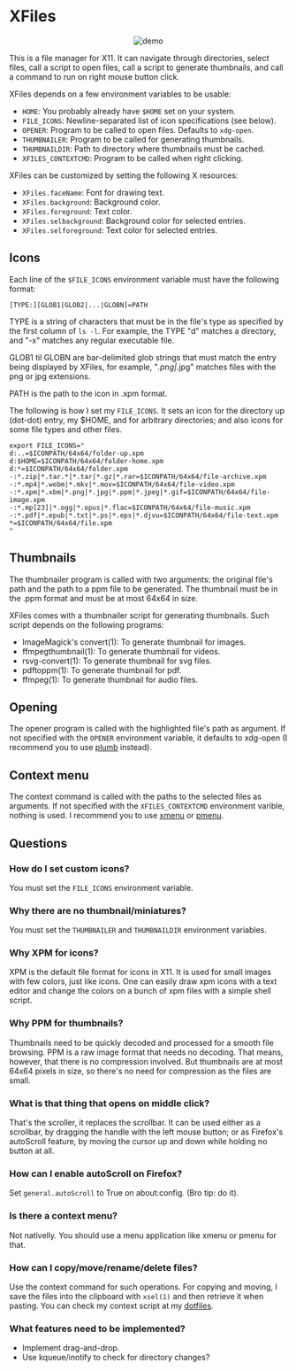 # XFiles

<p align="center">
  <img src="https://user-images.githubusercontent.com/63266536/210860567-1fc5893a-504b-4dff-9f7b-0dcf2376e367.png", title="demo"/>
</p>

This is a file manager for X11.  It can navigate through directories,
select files, call a script to open files, call a script to generate
thumbnails, and call a command to run on right mouse button click.

XFiles depends on a few environment variables to be usable:

* `HOME`: You probably already have `$HOME` set on your system.
* `FILE_ICONS`: Newline-separated list of icon specifications (see below).
* `OPENER`: Program to be called to open files.  Defaults to `xdg-open`.
* `THUMBNAILER`: Program to be called for generating thumbnails.
* `THUMBNAILDIR`: Path to directory where thumbnails must be cached.
* `XFILES_CONTEXTCMD`: Program to be called when right clicking.

XFiles can be customized by setting the following X resources:

* `XFiles.faceName`:      Font for drawing text.
* `XFiles.background`:    Background color.
* `XFiles.foreground`:    Text color.
* `XFiles.selbackground`: Background color for selected entries.
* `XFiles.selforeground`: Text color for selected entries.


## Icons

Each line of the `$FILE_ICONS` environment variable must have the
following format:

```
[TYPE:][GLOB1|GLOB2|...|GLOBN]=PATH
```

TYPE is a string of characters that must be in the file's type as
specified by the first column of `ls -l`.  For example, the TYPE "d"
matches a directory, and "-x" matches any regular executable file.

GLOB1 til GLOBN are bar-delimited glob strings that must match the entry
being displayed by XFiles, for example, "*.png|*.jpg" matches files with
the png or jpg extensions.

PATH is the path to the icon in .xpm format.

The following is how I set my `FILE_ICONS`.  It sets an icon for the
directory up (dot-dot) entry, my $HOME, and for arbitrary directories;
and also icons for some file types and other files.

```
export FILE_ICONS="
d:..=$ICONPATH/64x64/folder-up.xpm
d:$HOME=$ICONPATH/64x64/folder-home.xpm
d:*=$ICONPATH/64x64/folder.xpm
-:*.zip|*.tar.*|*.tar|*.gz|*.rar=$ICONPATH/64x64/file-archive.xpm
-:*.mp4|*.webm|*.mkv|*.mov=$ICONPATH/64x64/file-video.xpm
-:*.xpm|*.xbm|*.png|*.jpg|*.ppm|*.jpeg|*.gif=$ICONPATH/64x64/file-image.xpm
-:*.mp[23]|*.ogg|*.opus|*.flac=$ICONPATH/64x64/file-music.xpm
-:*.pdf|*.epub|*.txt|*.ps|*.eps|*.djvu=$ICONPATH/64x64/file-text.xpm
*=$ICONPATH/64x64/file.xpm
"
```


## Thumbnails

The thumbnailer program is called with two arguments: the original
file's path and the path to a ppm file to be generated.  The thumbnail
must be in the .ppm format and must be at most 64x64 in size.

XFiles comes with a thumbnailer script for generating thumbnails.  Such
script depends on the following programs:

* ImageMagick's convert(1): To generate thumbnail for images.
* ffmpegthumbnail(1): To generate thumbnail for videos.
* rsvg-convert(1): To generate thumbnail for svg files.
* pdftoppm(1): To generate thumbnail for pdf.
* ffmpeg(1): To generate thumbnail for audio files.


## Opening

The opener program is called with the highlighted file's path as
argument.  If not specified with the `OPENER` environment variable, it
defaults to xdg-open (I recommend you to use [plumb] instead).

[plumb]: https://github.com/phillbush/plumb


## Context menu

The context command is called with the paths to the selected files as
arguments.  If not specified with the `XFILES_CONTEXTCMD` environment
varible, nothing is used.  I recommend you to use [xmenu] or [pmenu].

[xmenu]: https://github.com/phillbush/xmenu
[pmenu]: https://github.com/phillbush/pmenu


## Questions

### How do I set custom icons?

You must set the `FILE_ICONS` environment variable.

### Why there are no thumbnail/miniatures?

You must set the `THUMBNAILER` and `THUMBNAILDIR` environment variables.

### Why XPM for icons?

XPM is the default file format for icons in X11.  It is used for small
images with few colors, just like icons.  One can easily draw xpm icons
with a text editor and change the colors on a bunch of xpm files with a
simple shell script.

### Why PPM for thumbnails?

Thumbnails need to be quickly decoded and processed for a smooth file
browsing.  PPM is a raw image format that needs no decoding.  That
means, however, that there is no compression involved.  But thumbnails
are at most 64x64 pixels in size, so there's no need for compression as
the files are small.

### What is that thing that opens on middle click?

That's the scroller, it replaces the scrollbar.  It can be used either
as a scrollbar, by dragging the handle with the left mouse button; or as
Firefox's autoScroll feature, by moving the cursor up and down while
holding no button at all.

### How can I enable autoScroll on Firefox?

Set `general.autoScroll` to True on about:config.
(Bro tip: do it).

### Is there a context menu?

Not nativelly.  You should use a menu application like xmenu or pmenu
for that.


### How can I copy/move/rename/delete files?

Use the context command for such operations.  For copying and moving, I
save the files into the clipboard with `xsel(1)` and then retrieve it
when pasting.  You can check my context script at my [dotfiles].

[dotfiles]: https://github.com/phillbush/home/blob/668c9929b724417671d95432e1eedc98b1d82cb2/execs/xfiles-menu

### What features need to be implemented?

* Implement drag-and-drop.
* Use kqueue/inotify to check for directory changes?
